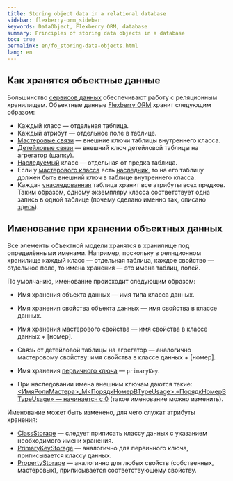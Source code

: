 ```yaml
---
title: Storing object data in a relational database
sidebar: flexberry-orm_sidebar
keywords: DataObject, Flexberry ORM, database
summary: Principles of storing data objects in a database
toc: true
permalink: en/fo_storing-data-objects.html
lang: en
---
```


## Как хранятся объектные данные

Большинство [сервисов данных](fo_data-service.html) обеспечивают работу с реляционным хранилищем.
Объектные данные [Flexberry ORM](fo_flexberry-orm.html) хранит следующим образом:

* Каждый класс — отдельная таблица. 
* Каждый атрибут — отдельное поле в таблице.
* [Мастеровые связи](fd_master-association.html) — внешние ключи таблицы внутреннего класса.
* [Детейловые связи](fo_detail-associations-properties.html) — внешний ключ детейловой таблицы на агрегатор (шапку).
* [Наследуемый](fo_inheritance.html) класс — отдельная от предка таблица.
* Если у [мастерового класса](fd_master-association.html) есть [наследник](fo_inheritance.html), то на его таблицу должен быть внешний ключ в таблице внутреннего класса.
* Каждая [унаследованная](fo_inheritance.html) таблица хранит все атрибуты всех предков. Таким образом, одному экземпляру класса соответствует одна запись в одной таблице (почему сделано именно так, описано [здесь](fo_inheritance.html)).

## Именование при хранении объектных данных

Все элементы объектной модели хранятся в хранилище под определёнными именами. Например, поскольку в реляционном хранилище каждый класс — отдельная таблица, каждое свойство — отдельное поле, то имена хранения — это имена таблиц, полей.

По умолчанию, именование происходит следующим образом:

* Имя хранения объекта данных — имя типа класса данных.
* Имя хранения свойства объекта данных — имя свойства в классе данных.
* Имя хранения мастерового свойства — имя свойства в классе данных + [номер]. 
* Связь от детейловой таблицы на агрегатор — аналогично мастеровому свойству: имя свойства в классе данных + [номер].

* Имя хранения [первичного ключа](fo_primary-keys-objects.html) — `primaryKey`.
* При наследовании имена внешним ключам даются такие: [<ИмяРолиМастера>_M<ПорядкНомерВTypeUsage>.«ПорядкНомерВTypeUsage» — начинается с 0](fo_type-usage-in-data-structure.html) (такое именование можно изменить).

Именование может быть изменено, для чего служат атрибуты хранения:

* [ClassStorage](fd_data-classes.html) — следует приписать классу данных с указанием необходимого имени хранения.
* [PrimaryKeyStorage](fd_data-classes.html) — аналогично для первичного ключа, приписывается классу данных.
* [PropertyStorage](fo_attributes-class-data.html) — аналогично для любых свойств (собственных, мастеровых), приписывается соответствующему свойству.
